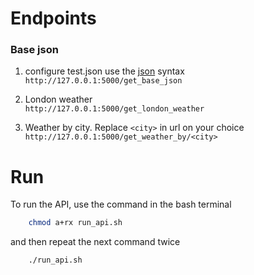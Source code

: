 # Endpoints

### Base json
1. configure test.json use the [json](https://www.tutorialspoint.com/json/json_syntax.htm) syntax  
```http://127.0.0.1:5000/get_base_json```

2. London weather  
```http://127.0.0.1:5000/get_london_weather```

3. Weather by city. Replace `<city>` in url on your choice  
```http://127.0.0.1:5000/get_weather_by/<city>```


# Run
To run the API, use the command in the bash terminal

```bash
    chmod a+rx run_api.sh
```

and then repeat the next command twice 
```bash
    ./run_api.sh
```
